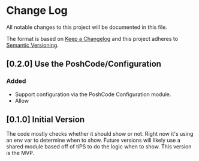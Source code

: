 # Change Log

All notable changes to this project will be documented in this file.

The format is based on [Keep a Changelog](http://keepachangelog.com/)
and this project adheres to [Semantic Versioning](http://semver.org/).

## [0.2.0] Use the PoshCode/Configuration

### Added

- Support configuration via the PoshCode Configuration module.
- Allow

## [0.1.0] Initial Version

The code mostly checks whether it should show or not. Right now it's using an
env var to determine when to show. Future versions will likely use a shared
module based off of tiPS to do the logic when to show. This version is the MVP.

